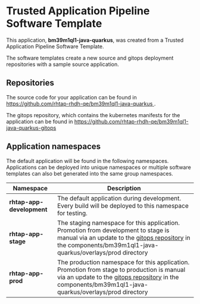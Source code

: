 # Trusted Application Pipeline Software Template

This application, **bm39m1ql1-java-quarkus**, was created from a Trusted Application Pipeline Software Template.

The software templates create a new source and gitops deployment repositories with a sample source application. 

## Repositories

The source code for your application can be found in [https://github.com/rhtap-rhdh-qe/bm39m1ql1-java-quarkus ](https://github.com/rhtap-rhdh-qe/bm39m1ql1-java-quarkus ).
 
The gitops repository, which contains the kubernetes manifests for the application can be found in 
[https://github.com/rhtap-rhdh-qe/bm39m1ql1-java-quarkus-gitops ](https://github.com/rhtap-rhdh-qe/bm39m1ql1-java-quarkus-gitops ) 

## Application namespaces 

The default application will be found in the following namespaces. Applications can be deployed into unique namespaces or multiple software templates can also bet generated into the same group namespaces.  

|  Namespace   |  Description   |  
| -------- | -------- |   
| **rhtap-app-development** | The default application during development. Every build will be deployed to this namespace for testing. | 
| **rhtap-app-stage** | The staging namespace for this application. Promotion from development to stage is manual via an update to the [gitops repository](https://github.com/rhtap-rhdh-qe/bm39m1ql1-java-quarkus-gitops ) in the components/bm39m1ql1-java-quarkus/overlays/prod directory |  
| **rhtap-app-prod** | The production namespace for this application. Promotion from stage to production is manual via an update to the [gitops repository](https://github.com/rhtap-rhdh-qe/bm39m1ql1-java-quarkus-gitops ) in the components/bm39m1ql1-java-quarkus/overlays/prod directory | 